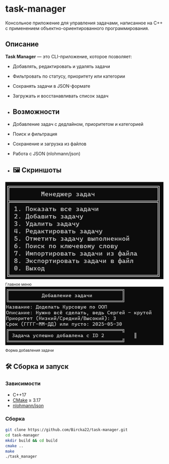 # task-manager
Консольное приложение для управления задачами, написанное на C++ с применением объектно-ориентированного программирования.

## Описание
**Task Manager** — это CLI-приложение, которое позволяет:
- Добавлять, редактировать и удалять задачи
- Фильтровать по статусу, приоритету или категории
- Сохранять задачи в JSON-формате
- Загружать и восстанавливать список задач

- ## Возможности

-  Добавление задач с дедлайном, приоритетом и категорией
-  Поиск и фильтрация
-  Сохранение и загрузка из файлов
-  Работа с JSON (nlohmann/json)

-  ## 🖼️ Скриншоты

<img src="screenshots/menu.png" alt="Главное меню" width="500"/>
<sub>Главное меню</sub>

<img src="screenshots/add_task.png" alt="Добавление задачи" width="500"/>
<sub>Форма добавления задачи</sub>

## 🛠️ Сборка и запуск

### Зависимости
- C++17
- [CMake](https://cmake.org/) ≥ 3.17
- [nlohmann/json](https://github.com/nlohmann/json)

### Сборка

```bash
git clone https://github.com/Bircka22/task-manager.git
cd task-manager
mkdir build && cd build
cmake ..
make
./task_manager

